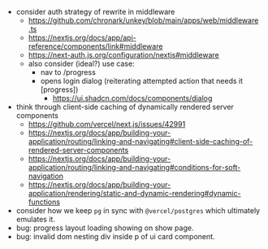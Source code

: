 * consider auth strategy of rewrite in middleware
  * https://github.com/chronark/unkey/blob/main/apps/web/middleware.ts
  * https://nextjs.org/docs/app/api-reference/components/link#middleware
  * https://next-auth.js.org/configuration/nextjs#middleware
  * also consider (ideal?) use case:
    * nav to /progress
    * opens login dialog (reiterating attempted action that needs it [progress])
      * https://ui.shadcn.com/docs/components/dialog
* think through client-side caching of dynamically rendered server components
  * https://github.com/vercel/next.js/issues/42991
  * https://nextjs.org/docs/app/building-your-application/routing/linking-and-navigating#client-side-caching-of-rendered-server-components
  * https://nextjs.org/docs/app/building-your-application/routing/linking-and-navigating#conditions-for-soft-navigation
  * https://nextjs.org/docs/app/building-your-application/rendering/static-and-dynamic-rendering#dynamic-functions
* consider how we keep `pg` in sync with `@vercel/postgres` which ultimately emulates it.
* bug: progress layout loading showing on show page.
* bug: invalid dom nesting div inside p of ui card component.
